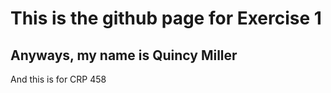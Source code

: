 # This is the github page for Exercise 1
## Anyways, my name is Quincy Miller
<p> And this is for CRP 458 </p>
<br>

